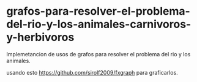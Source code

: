 # grafos-para-resolver-el-problema-del-rio-y-los-animales-carnivoros-y-herbivoros
Implemetancion de usos de grafos para resolver el problema del rio y los animales.

usando esto https://github.com/sirolf2009/fxgraph para graficarlos.
